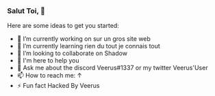 ### Salut Toi, 👋


Here are some ideas to get you started:

- 🔭 I’m currently working on sur un gros site web
- 🌱 I’m currently learning rien du tout je connais tout
- 👯 I’m looking to collaborate on Shadow
- 🤔 I'm here to help you
- 💬 Ask me about the discord Veerus#1337 or my twitter Veerus'User
- 📫 How to reach me: ↑
- ⚡ Fun fact Hacked By Veerus

